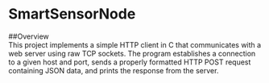 # SmartSensorNode
##Overview  
This project implements a simple HTTP client in C that communicates with a web server using raw TCP sockets. The program establishes a connection to a given host and port, sends a properly formatted HTTP POST request containing JSON data, and prints the response from the server.
